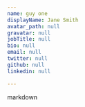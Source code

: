```yaml
---
name: guy one
displayName: Jane Smith
avatar_path: null
gravatar: null
jobTitle: null
bio: null
email: null
twitter: null
github: null
linkedin: null

---
```


markdown


